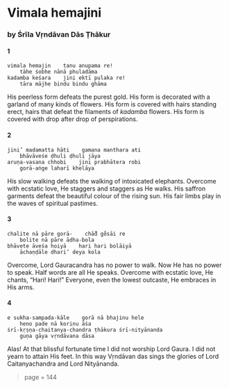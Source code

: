 # Vimala hemajini

### by Śrīla Vṛndāvan Dās Ṭhākur

#### 1

    vimala hemajin    tanu anupama re!
        tāhe śobhe nānā phuladāma
    kadamba keśara    jini ektī pulaka re!
        tāra mājhe bindu bindu ghāma

His peerless form defeats the purest gold. His form is decorated with a garland of many kinds of flowers. His form is covered with hairs standing erect, hairs that defeat the filaments of *kadamba* flowers. His form is covered with drop after drop of perspirations.

#### 2

    jini’ madamatta hāti    gamana manthara ati
        bhāvāveśe ḍhuli ḍhuli jāya
    aruṇa-vasana chhobi    jini prabhātera robi
        gorā-aṅge laharī khelāya

His slow walking defeats the walking of intoxicated elephants. Overcome with ecstatic love, He staggers and staggers as He walks. His saffron garments defeat the beautiful colour of the rising sun. His fair limbs play in the waves of spiritual pastimes.

#### 3

    chalite nā pāre gorā-    chā̐d go̐sāi re
        bolite nā pāre ādha-bola
    bhāvete āveśa hoiyā    hari hari bolāiyā
        āchaṇḍāle dhari’ deya kola

Overcome, Lord Gauracandra has no power to walk. Now He has no power to speak. Half words are all He speaks. Overcome with ecstatic love, He chants, “Hari! Hari!” Everyone, even the lowest outcaste, He embraces in His arms.

#### 4

    e sukha-sampada-kāle    gorā nā bhajinu hele
        heno pade nā korinu āśa
    śrī-kṛṣṇa-chaitanya-chandra ṭhākura śrī-nityānanda
        guṇa gāya vṛndāvana dāsa

Alas! At that blissful fortunate time I did not worship Lord Gaura. I did not yearn to attain His feet. In this way Vṛndāvan das sings the glories of Lord Caitanyachandra and Lord Nityānanda.


> page = 144